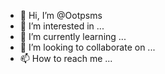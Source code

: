 - 👋 Hi, I’m @Ootpsms
- 👀 I’m interested in ...
- 🌱 I’m currently learning ...
- 💞️ I’m looking to collaborate on ...
- 📫 How to reach me ...

<!---
Ootpsms/Ootpsms is a ✨ special ✨ repository because its `README.md` (this file) appears on your GitHub profile.
You can click the Preview link to take a look at your changes.
--->
